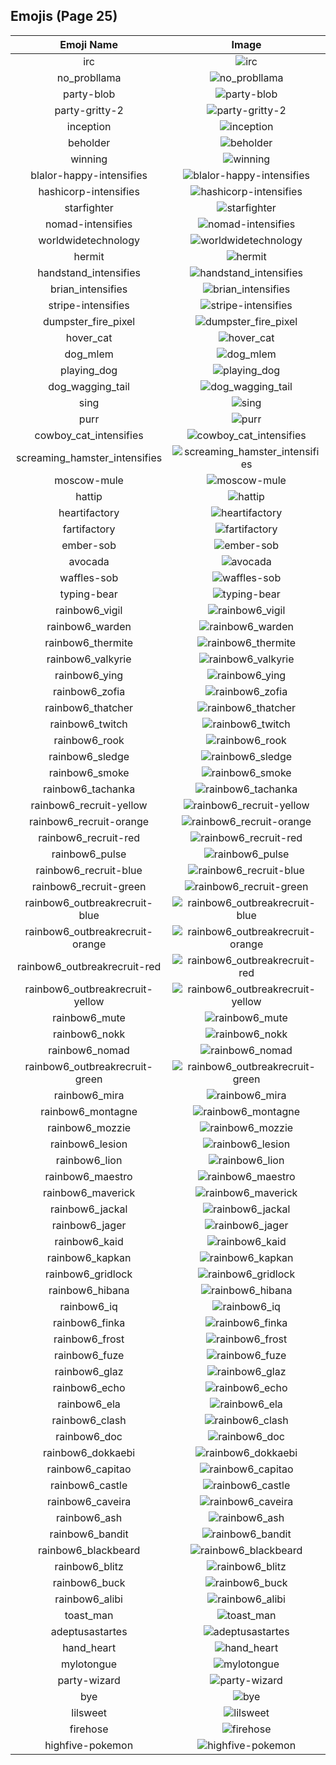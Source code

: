 
  ## Emojis (Page 25)
  |Emoji Name|Image|
  | :-: | :-: |
  |irc| ![irc](/output/irc.png)|
  |no_probllama| ![no_probllama](/output/no_probllama.png)|
  |party-blob| ![party-blob](/output/party-blob.gif)|
  |party-gritty-2| ![party-gritty-2](/output/party-gritty-2.gif)|
  |inception| ![inception](/output/inception.gif)|
  |beholder| ![beholder](/output/beholder.png)|
  |winning| ![winning](/output/winning)|
  |blalor-happy-intensifies| ![blalor-happy-intensifies](/output/blalor-happy-intensifies.gif)|
  |hashicorp-intensifies| ![hashicorp-intensifies](/output/hashicorp-intensifies.gif)|
  |starfighter| ![starfighter](/output/starfighter.png)|
  |nomad-intensifies| ![nomad-intensifies](/output/nomad-intensifies.gif)|
  |worldwidetechnology| ![worldwidetechnology](/output/worldwidetechnology.png)|
  |hermit| ![hermit](/output/hermit.jpg)|
  |handstand_intensifies| ![handstand_intensifies](/output/handstand_intensifies.gif)|
  |brian_intensifies| ![brian_intensifies](/output/brian_intensifies.gif)|
  |stripe-intensifies| ![stripe-intensifies](/output/stripe-intensifies.gif)|
  |dumpster_fire_pixel| ![dumpster_fire_pixel](/output/dumpster_fire_pixel.gif)|
  |hover_cat| ![hover_cat](/output/hover_cat.gif)|
  |dog_mlem| ![dog_mlem](/output/dog_mlem.gif)|
  |playing_dog| ![playing_dog](/output/playing_dog.gif)|
  |dog_wagging_tail| ![dog_wagging_tail](/output/dog_wagging_tail.gif)|
  |sing| ![sing](/output/sing.gif)|
  |purr| ![purr](/output/purr.png)|
  |cowboy_cat_intensifies| ![cowboy_cat_intensifies](/output/cowboy_cat_intensifies.gif)|
  |screaming_hamster_intensifies| ![screaming_hamster_intensifies](/output/screaming_hamster_intensifies.gif)|
  |moscow-mule| ![moscow-mule](/output/moscow-mule.png)|
  |hattip| ![hattip](/output/hattip.png)|
  |heartifactory| ![heartifactory](/output/heartifactory.png)|
  |fartifactory| ![fartifactory](/output/fartifactory.png)|
  |ember-sob| ![ember-sob](/output/ember-sob)|
  |avocada| ![avocada](/output/avocada.png)|
  |waffles-sob| ![waffles-sob](/output/waffles-sob.png)|
  |typing-bear| ![typing-bear](/output/typing-bear.gif)|
  |rainbow6_vigil| ![rainbow6_vigil](/output/rainbow6_vigil.png)|
  |rainbow6_warden| ![rainbow6_warden](/output/rainbow6_warden.png)|
  |rainbow6_thermite| ![rainbow6_thermite](/output/rainbow6_thermite.png)|
  |rainbow6_valkyrie| ![rainbow6_valkyrie](/output/rainbow6_valkyrie.png)|
  |rainbow6_ying| ![rainbow6_ying](/output/rainbow6_ying.png)|
  |rainbow6_zofia| ![rainbow6_zofia](/output/rainbow6_zofia.png)|
  |rainbow6_thatcher| ![rainbow6_thatcher](/output/rainbow6_thatcher.png)|
  |rainbow6_twitch| ![rainbow6_twitch](/output/rainbow6_twitch.png)|
  |rainbow6_rook| ![rainbow6_rook](/output/rainbow6_rook.png)|
  |rainbow6_sledge| ![rainbow6_sledge](/output/rainbow6_sledge.png)|
  |rainbow6_smoke| ![rainbow6_smoke](/output/rainbow6_smoke.png)|
  |rainbow6_tachanka| ![rainbow6_tachanka](/output/rainbow6_tachanka.png)|
  |rainbow6_recruit-yellow| ![rainbow6_recruit-yellow](/output/rainbow6_recruit-yellow.png)|
  |rainbow6_recruit-orange| ![rainbow6_recruit-orange](/output/rainbow6_recruit-orange.png)|
  |rainbow6_recruit-red| ![rainbow6_recruit-red](/output/rainbow6_recruit-red.png)|
  |rainbow6_pulse| ![rainbow6_pulse](/output/rainbow6_pulse.png)|
  |rainbow6_recruit-blue| ![rainbow6_recruit-blue](/output/rainbow6_recruit-blue.png)|
  |rainbow6_recruit-green| ![rainbow6_recruit-green](/output/rainbow6_recruit-green.png)|
  |rainbow6_outbreakrecruit-blue| ![rainbow6_outbreakrecruit-blue](/output/rainbow6_outbreakrecruit-blue.png)|
  |rainbow6_outbreakrecruit-orange| ![rainbow6_outbreakrecruit-orange](/output/rainbow6_outbreakrecruit-orange.png)|
  |rainbow6_outbreakrecruit-red| ![rainbow6_outbreakrecruit-red](/output/rainbow6_outbreakrecruit-red.png)|
  |rainbow6_outbreakrecruit-yellow| ![rainbow6_outbreakrecruit-yellow](/output/rainbow6_outbreakrecruit-yellow.png)|
  |rainbow6_mute| ![rainbow6_mute](/output/rainbow6_mute.png)|
  |rainbow6_nokk| ![rainbow6_nokk](/output/rainbow6_nokk.png)|
  |rainbow6_nomad| ![rainbow6_nomad](/output/rainbow6_nomad.png)|
  |rainbow6_outbreakrecruit-green| ![rainbow6_outbreakrecruit-green](/output/rainbow6_outbreakrecruit-green.png)|
  |rainbow6_mira| ![rainbow6_mira](/output/rainbow6_mira.png)|
  |rainbow6_montagne| ![rainbow6_montagne](/output/rainbow6_montagne.png)|
  |rainbow6_mozzie| ![rainbow6_mozzie](/output/rainbow6_mozzie.png)|
  |rainbow6_lesion| ![rainbow6_lesion](/output/rainbow6_lesion.png)|
  |rainbow6_lion| ![rainbow6_lion](/output/rainbow6_lion.png)|
  |rainbow6_maestro| ![rainbow6_maestro](/output/rainbow6_maestro.png)|
  |rainbow6_maverick| ![rainbow6_maverick](/output/rainbow6_maverick.png)|
  |rainbow6_jackal| ![rainbow6_jackal](/output/rainbow6_jackal.png)|
  |rainbow6_jager| ![rainbow6_jager](/output/rainbow6_jager.png)|
  |rainbow6_kaid| ![rainbow6_kaid](/output/rainbow6_kaid.png)|
  |rainbow6_kapkan| ![rainbow6_kapkan](/output/rainbow6_kapkan.png)|
  |rainbow6_gridlock| ![rainbow6_gridlock](/output/rainbow6_gridlock.png)|
  |rainbow6_hibana| ![rainbow6_hibana](/output/rainbow6_hibana.png)|
  |rainbow6_iq| ![rainbow6_iq](/output/rainbow6_iq.png)|
  |rainbow6_finka| ![rainbow6_finka](/output/rainbow6_finka.png)|
  |rainbow6_frost| ![rainbow6_frost](/output/rainbow6_frost.png)|
  |rainbow6_fuze| ![rainbow6_fuze](/output/rainbow6_fuze.png)|
  |rainbow6_glaz| ![rainbow6_glaz](/output/rainbow6_glaz.png)|
  |rainbow6_echo| ![rainbow6_echo](/output/rainbow6_echo.png)|
  |rainbow6_ela| ![rainbow6_ela](/output/rainbow6_ela.png)|
  |rainbow6_clash| ![rainbow6_clash](/output/rainbow6_clash.png)|
  |rainbow6_doc| ![rainbow6_doc](/output/rainbow6_doc.png)|
  |rainbow6_dokkaebi| ![rainbow6_dokkaebi](/output/rainbow6_dokkaebi.png)|
  |rainbow6_capitao| ![rainbow6_capitao](/output/rainbow6_capitao.png)|
  |rainbow6_castle| ![rainbow6_castle](/output/rainbow6_castle.png)|
  |rainbow6_caveira| ![rainbow6_caveira](/output/rainbow6_caveira.png)|
  |rainbow6_ash| ![rainbow6_ash](/output/rainbow6_ash.png)|
  |rainbow6_bandit| ![rainbow6_bandit](/output/rainbow6_bandit.png)|
  |rainbow6_blackbeard| ![rainbow6_blackbeard](/output/rainbow6_blackbeard.png)|
  |rainbow6_blitz| ![rainbow6_blitz](/output/rainbow6_blitz.png)|
  |rainbow6_buck| ![rainbow6_buck](/output/rainbow6_buck.png)|
  |rainbow6_alibi| ![rainbow6_alibi](/output/rainbow6_alibi.png)|
  |toast_man| ![toast_man](/output/toast_man.png)|
  |adeptusastartes| ![adeptusastartes](/output/adeptusastartes.png)|
  |hand_heart| ![hand_heart](/output/hand_heart.gif)|
  |mylotongue| ![mylotongue](/output/mylotongue.png)|
  |party-wizard| ![party-wizard](/output/party-wizard.gif)|
  |bye| ![bye](/output/bye.png)|
  |lilsweet| ![lilsweet](/output/lilsweet.jpg)|
  |firehose| ![firehose](/output/firehose.png)|
  |highfive-pokemon| ![highfive-pokemon](/output/highfive-pokemon.gif)|
  